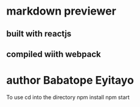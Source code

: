 # markdown previewer
## built with reactjs
## compiled wiith webpack 
# author Babatope Eyitayo   
 To use
 cd into the directory
 npm install
 npm start
 
